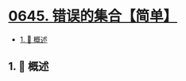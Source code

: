# [0645. 错误的集合【简单】](https://github.com/Tdahuyou/TNotes.leetcode/tree/main/notes/0645.%20%E9%94%99%E8%AF%AF%E7%9A%84%E9%9B%86%E5%90%88%E3%80%90%E7%AE%80%E5%8D%95%E3%80%91)

<!-- region:toc -->

- [1. 📝 概述](#1--概述)

<!-- endregion:toc -->

## 1. 📝 概述
